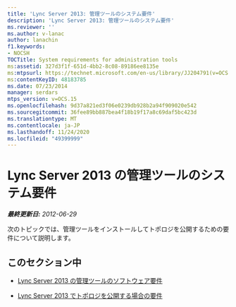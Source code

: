 ```yaml
---
title: 'Lync Server 2013: 管理ツールのシステム要件'
description: 'Lync Server 2013: 管理ツールのシステム要件'
ms.reviewer: ''
ms.author: v-lanac
author: lanachin
f1.keywords:
- NOCSH
TOCTitle: System requirements for administration tools
ms:assetid: 327d3f1f-651d-4bb2-8c08-89186ee8135e
ms:mtpsurl: https://technet.microsoft.com/en-us/library/JJ204791(v=OCS.15)
ms:contentKeyID: 48183785
ms.date: 07/23/2014
manager: serdars
mtps_version: v=OCS.15
ms.openlocfilehash: 9d37a821ed3f06e0239db928b2a94f909020e542
ms.sourcegitcommit: 36fee89bb887bea4f18b19f17a8c69daf5bc423d
ms.translationtype: MT
ms.contentlocale: ja-JP
ms.lasthandoff: 11/24/2020
ms.locfileid: "49399999"
---
```

# <a name="system-requirements-for-administration-tools-in-lync-server-2013"></a>Lync Server 2013 の管理ツールのシステム要件

<div data-xmlns="http://www.w3.org/1999/xhtml">

<div class="topic" data-xmlns="http://www.w3.org/1999/xhtml" data-msxsl="urn:schemas-microsoft-com:xslt" data-cs="https://msdn.microsoft.com/">

<div data-asp="https://msdn2.microsoft.com/asp">



</div>

<div id="mainSection">

<div id="mainBody">

<span> </span>

_**最終更新日:** 2012-06-29_

次のトピックでは、管理ツールをインストールしてトポロジを公開するための要件について説明します。

<div>

## <a name="in-this-section"></a>このセクション中

  - [Lync Server 2013 の管理ツールのソフトウェア要件](lync-server-2013-administrative-tools-software-requirements.md)

  - [Lync Server 2013 でトポロジを公開する場合の要件](lync-server-2013-requirements-to-publish-a-topology.md)

</div>

</div>

<span> </span>

</div>

</div>

</div>

